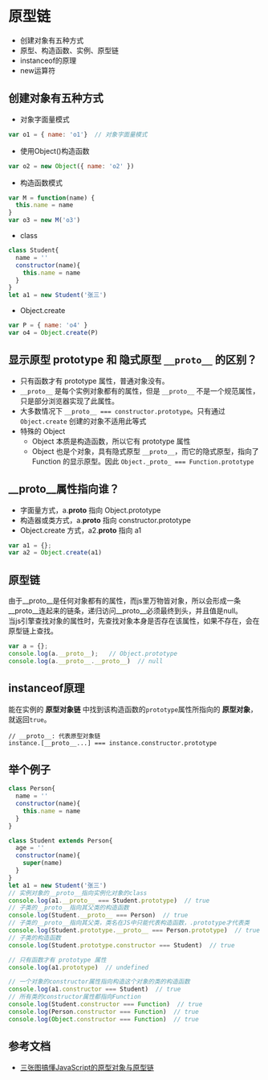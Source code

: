 # 原型链
- 创建对象有五种方式
- 原型、构造函数、实例、原型链
- instanceof的原理
- new运算符

## 创建对象有五种方式
- 对象字面量模式
```js
var o1 = { name: 'o1'}  // 对象字面量模式
```

- 使用Object()构造函数
```js
var o2 = new Object({ name: 'o2' })
```

- 构造函数模式
```js
var M = function(name) {
  this.name = name
}
var o3 = new M('o3')
```

- class
```js
class Student{
  name = ''
  constructor(name){
    this.name = name
  }
}
let a1 = new Student('张三')
```

- Object.create
```js
var P = { name: 'o4' }
var o4 = Object.create(P)
```

## 显示原型 prototype 和 隐式原型 `__proto__` 的区别？
- 只有函数才有 prototype 属性，普通对象没有。
- `__proto__` 是每个实例对象都有的属性，但是 `__proto__` 不是一个规范属性，只是部分浏览器实现了此属性。
- 大多数情况下 `__proto__ === constructor.prototype`。只有通过 `Object.create` 创建的对象不适用此等式
- 特殊的 Object
  - Object 本质是构造函数，所以它有 prototype 属性
  - Object 也是个对象，具有隐式原型 `__proto__`，而它的隐式原型，指向了 Function 的显示原型。因此 `Object._proto_ === Function.prototype`

## __proto__属性指向谁？
- 字面量方式，a.__proto__ 指向 Object.prototype
- 构造器或类方式，a.__proto__ 指向 constructor.prototype
- Object.create 方式，a2.__proto__ 指向 a1
```js
var a1 = {};
var a2 = Object.create(a1)
```

## 原型链
由于__proto__是任何对象都有的属性，而js里万物皆对象，所以会形成一条__proto__连起来的链条，递归访问__proto__必须最终到头，并且值是null。  
当js引擎查找对象的属性时，先查找对象本身是否存在该属性，如果不存在，会在原型链上查找。
```js
var a = {};
console.log(a.__proto__);   // Object.prototype
console.log(a.__proto__.__proto__)  // null
```

## instanceof原理
能在实例的 **原型对象链** 中找到该构造函数的`prototype`属性所指向的 **原型对象**，就返回`true`。
```
// __proto__: 代表原型对象链
instance.[__proto__...] === instance.constructor.prototype
```

## 举个例子
```js
class Person{
  name = ''
  constructor(name){
    this.name = name
  }
}

class Student extends Person{
  age = ''
  constructor(name){
    super(name)
  }
}
let a1 = new Student('张三')
// 实例对象的__proto__指向实例化对象的class
console.log(a1.__proto__ === Student.prototype)  // true
// 子类的__proto__指向其父类的构造函数
console.log(Student.__proto__ === Person)  // true
// 子类的__proto__指向其父类，类名在JS中只能代表构造函数，.prototype才代表类
console.log(Student.prototype.__proto__ === Person.prototype)  // true
// 子类的构造函数
console.log(Student.prototype.constructor === Student)  // true

// 只有函数才有 prototype 属性
console.log(a1.prototype)  // undefined

// 一个对象的constructor属性指向构造这个对象的类的构造函数
console.log(a1.constructor === Student)  // true
// 所有类的constructor属性都指向Function
console.log(Student.constructor === Function)  // true
console.log(Person.constructor === Function)  // true
console.log(Object.constructor === Function)  // true

```

## 参考文档
- [三张图搞懂JavaScript的原型对象与原型链](https://juejin.im/post/5835853f570c35005e413b19)
